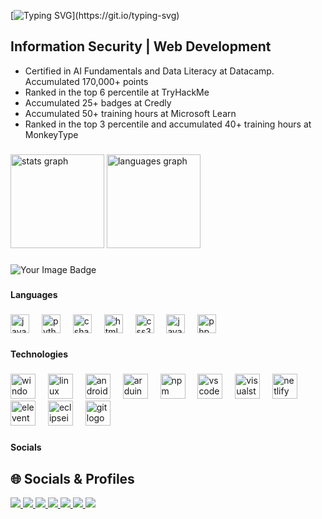 [![Typing SVG](https://readme-typing-svg.herokuapp.com?font=Noto+Sans+Display+&weight=600&size=30&duration=6000&pause=1000&color=F71313&width=435&height=55&lines=%3EHi%2C+I+am+Godsent!_)](https://git.io/typing-svg)

<h2 align="left">Information Security | Web Development</h2>
<ul>
  <li>Certified in AI Fundamentals and Data Literacy at Datacamp. Accumulated 170,000+ points</li>
  <li>Ranked in the top 6 percentile at TryHackMe</li>
  <li>Accumulated 25+ badges at Credly</li>
  <li>Accumulated 50+ training hours at Microsoft Learn</li>
  <li>Ranked in the top 3 percentile and accumulated 40+ training hours at MonkeyType</li>
</ul>

###

<div align="left">
  <img src="https://github-readme-stats.vercel.app/api?username=godsentsalvaloza&hide_title=false&hide_rank=false&show_icons=true&include_all_commits=true&count_private=true&disable_animations=false&theme=dracula&locale=en&hide_border=false" height="150" alt="stats graph"  />
  <img src="https://github-readme-stats.vercel.app/api/top-langs?username=godsentsalvaloza&locale=en&hide_title=false&layout=compact&card_width=320&langs_count=6&theme=dracula&hide_border=false" height="150" alt="languages graph"  />
</div>

###

<img src="https://tryhackme-badges.s3.amazonaws.com/Sentryyyy.png" alt="Your Image Badge" />

###

<h4 align="left">Languages</h4>

###

<div align="left">
  <img src="https://cdn.jsdelivr.net/gh/devicons/devicon/icons/javascript/javascript-original.svg" height="30" alt="javascript logo"  />
  <img width="12" />
  <img src="https://cdn.jsdelivr.net/gh/devicons/devicon/icons/python/python-original.svg" height="30" alt="python logo"  />
  <img width="12" />
  <img src="https://cdn.jsdelivr.net/gh/devicons/devicon/icons/csharp/csharp-original.svg" height="30" alt="csharp logo"  />
  <img width="12" />
  <img src="https://cdn.jsdelivr.net/gh/devicons/devicon/icons/html5/html5-original.svg" height="30" alt="html5 logo"  />
  <img width="12" />
  <img src="https://cdn.jsdelivr.net/gh/devicons/devicon/icons/css3/css3-original.svg" height="30" alt="css3 logo"  />
  <img width="12" />
  <img src="https://cdn.jsdelivr.net/gh/devicons/devicon/icons/java/java-original.svg" height="30" alt="java logo"  />
  <img width="12" />
  <img src="https://cdn.jsdelivr.net/gh/devicons/devicon/icons/php/php-original.svg" height="30" alt="php logo"  />
</div>

###

<h4 align="left">Technologies</h4>

###

<div align="left">
  <img src="https://cdn.jsdelivr.net/gh/devicons/devicon/icons/windows8/windows8-original.svg" height="40" alt="windows8 logo"  />
  <img width="12" />
  <img src="https://cdn.jsdelivr.net/gh/devicons/devicon/icons/linux/linux-original.svg" height="40" alt="linux logo"  />
  <img width="12" />
  <img src="https://cdn.simpleicons.org/android/3DDC84" height="40" alt="android logo"  />
  <img width="12" />
  <img src="https://skillicons.dev/icons?i=arduino" height="40" alt="arduino logo"  />
  <img width="12" />
  <img src="https://cdn.jsdelivr.net/gh/devicons/devicon/icons/npm/npm-original-wordmark.svg" height="40" alt="npm logo"  />
  <img width="12" />
  <img src="https://cdn.jsdelivr.net/gh/devicons/devicon/icons/vscode/vscode-original.svg" height="40" alt="vscode logo"  />
  <img width="12" />
  <img src="https://cdn.jsdelivr.net/gh/devicons/devicon/icons/visualstudio/visualstudio-plain.svg" height="40" alt="visualstudio logo"  />
  <img width="12" />
  <img src="https://cdn.simpleicons.org/netlify/00C7B7" height="40" alt="netlify logo"  />
  <img width="12" />
  <img src="https://cdn.jsdelivr.net/gh/devicons/devicon/icons/eleventy/eleventy-original.svg" height="40" alt="eleventy logo"  />
  <img width="12" />
  <img src="https://skillicons.dev/icons?i=eclipse" height="40" alt="eclipseide logo"  />
  <img width="12" />
  <img src="https://cdn.simpleicons.org/git/F05032" height="40" alt="git logo"  />
</div>

###

<h4 align="left">Socials</h4>

###

## 🌐 Socials & Profiles  

<p align="left">
  <a href="https://www.credly.com/users/godsentsalvaloza/" target="_blank">
    <img src="https://img.shields.io/badge/Credly-%23FF6F00.svg?style=for-the-badge&logo=credly&logoColor=white" />
  </a>
  <a href="https://www.datacamp.com/portfolio/sentryy" target="_blank">
    <img src="https://img.shields.io/badge/DataCamp-05192D?style=for-the-badge&logo=datacamp&logoColor=03E860" />
  </a>
  <a href="https://www.hackerrank.com/profile/sentryy" target="_blank">
    <img src="https://img.shields.io/badge/HackerRank-2EC866?style=for-the-badge&logo=hackerrank&logoColor=white" />
  </a>
  <a href="https://learn.microsoft.com/users/godsentry/" target="_blank">
    <img src="https://img.shields.io/badge/Microsoft%20Learn-258ffa?style=for-the-badge&logo=microsoft&logoColor=white" />
  </a>
  <a href="https://monkeytype.com/profile/sentryy" target="_blank">
    <img src="https://img.shields.io/badge/MonkeyType-F7DF1E?style=for-the-badge&logo=microsoft&logoColor=black" />
  </a>
  <a href="https://tryhackme.com/r/p/Sentryyyy" target="_blank">
    <img src="https://img.shields.io/badge/TryHackMe-212C42?style=for-the-badge&logo=tryhackme&logoColor=red" />
  </a>
  <a href="https://www.linkedin.com/in/godsent-john-salvaloza-14ab84378/" target="_blank">
    <img src="https://img.shields.io/badge/LinkedIn-0077B5?style=for-the-badge&logo=linkedin&logoColor=white" />
  </a>
</p>



###
